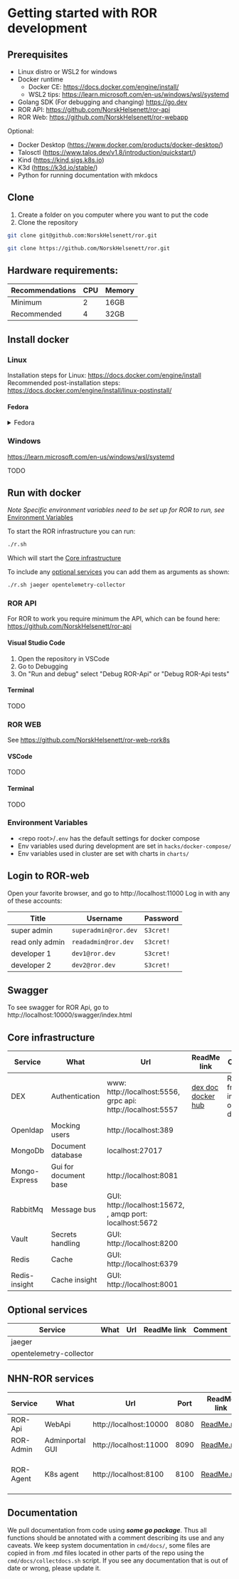 # Getting started with ROR development

## Prerequisites

-   Linux distro or WSL2 for windows
-   Docker runtime
    - Docker CE: https://docs.docker.com/engine/install/ 
    - WSL2 tips: https://learn.microsoft.com/en-us/windows/wsl/systemd
-   Golang SDK (For debugging and changing) https://go.dev
- ROR API: https://github.com/NorskHelsenett/ror-api
- ROR Web: https://github.com/NorskHelsenett/ror-webapp

Optional:
-   Docker Desktop (https://www.docker.com/products/docker-desktop/)
-   Talosctl (https://www.talos.dev/v1.8/introduction/quickstart/)
-   Kind (https://kind.sigs.k8s.io)
-   K3d (https://k3d.io/stable/)
-   Python for running documentation with mkdocs

## Clone

1.  Create a folder on you computer where you want to put the code
2.  Clone the repository
```bash
git clone git@github.com:NorskHelsenett/ror.git
```

```bash
git clone https://github.com/NorskHelsenett/ror.git
```

## Hardware requirements:

| Recommendations | CPU | Memory |
| --------------  | --  | -----  |
| Minimum         | 2   | 16GB   |
| Recommended     | 4   | 32GB   |

## Install docker

### Linux
Installation steps for Linux:
https://docs.docker.com/engine/install
Recommended post-installation steps:
https://docs.docker.com/engine/install/linux-postinstall/

#### Fedora
<details>
  <summary>Fedora</summary>

### Installations:
    
```
sudo dnf -y install dnf-plugins-core
sudo dnf-3 config-manager --add-repo https://download.docker.com/linux/fedora/docker-ce.repo
```

:warning: if you receive errors like this, you might have an old Docker installation already installed:
```
- package docker-ce-3:27.3.1-1.fc40.x86_64 from docker-ce-stable conflicts with docker provided by moby-engine-24.0.5-4.fc40.x86_64 from fedora
- package moby-engine-24.0.5-4.fc40.x86_64 from fedora conflicts with docker-ce provided by docker-ce-3:27.3.1-1.fc40.x86_64 from docker-ce-stable
```

#### Install the Docker Engine

```
sudo dnf install docker-ce docker-ce-cli containerd.io docker-buildx-plugin docker-compose-plugin
```

#### Start the Docker engine

```
sudo systemctl enable --now docker
```

#### (Optional) Install Docker auto-complete 

https://docs.docker.com/engine/cli/completion/

#### (Optional) Test the docker installation 

```
sudo docker run hello-world
```

#### Manage Dockker as a non-root

Doc reference: https://docs.docker.com/engine/install/linux-postinstall/

#### Create the docker group.
```
sudo groupadd docker
```

#### Add your user to the docker group.

```
sudo usermod -aG docker $USER
```

Log out and log back in so that your group membership is re-evaluated.
:warning: If you're running Linux in a virtual machine, it may be necessary to restart the virtual machine for changes to take effect.

#### Verify

```
docker run hello-world
```
</details>

### Windows

https://learn.microsoft.com/en-us/windows/wsl/systemd

TODO

## Run with docker

*Note Specific environment variables need to be set up for ROR to run, see* [Environment Variables](#Environment-Variables)

To start the ROR infrastructure you can run:

```bash
./r.sh
```
Which will start the [Core infrastructure](#Core-infrastructure)

To include any [optional services](#Optional-services) you can add them as arguments as shown:

```bash
./r.sh jaeger opentelemetry-collector
```
  
### ROR API

For ROR to work you require minimum the API, which can be found here:
https://github.com/NorskHelsenett/ror-api

#### Visual Studio Code

1. Open the repository in VSCode
2. Go to Debugging
3. On "Run and debug" select "Debug ROR-Api" or "Debug ROR-Api tests"

#### Terminal

TODO

### ROR WEB
See https://github.com/NorskHelsenett/ror-web-rork8s

#### VSCode

TODO

#### Terminal

TODO

### Environment Variables

-   &lt;repo root&gt;/`.env` has the default settings for docker compose
-   Env variables used during development are set in `hacks/docker-compose/`
-   Env variables used in cluster are set with charts in `charts/`

## Login to ROR-web

Open your favorite browser, and go to http://localhost:11000
Log in with any of these accounts:

| Title           | Username             | Password  |
| --------------- | -------------------- | --------- |
| super admin     | `superadmin@ror.dev` | `S3cret!` |
| read only admin | `readadmin@ror.dev`  | `S3cret!` |
| developer 1     | `dev1@ror.dev`       | `S3cret!` |
| developer 2     | `dev2@ror.dev`       | `S3cret!` |


## Swagger

To see swagger for ROR Api, go to http://localhost:10000/swagger/index.html

## Core infrastructure

| Service       | What                  | Url                                                                | ReadMe link                                                                           | Comment                                     |
| ------------- | --------------------- | ------------------------------------------------------------------ | ------------------------------------------------------------------------------------- | ------------------------------------------- |
| DEX           | Authentication        | www: http://localhost:5556, <br /> grpc api: http://localhost:5557 | [dex doc](https://dexidp.io/docs/) [docker hub](https://hub.docker.com/r/bitnami/dex) | Reachable from inside and outside of docker |
| Openldap      | Mocking users         | http://localhost:389                                               |                                                                                       |                                             |
| MongoDb       | Document database     | localhost:27017                                                    |                                                                                       |                                             |
| Mongo-Express | Gui for document base | http://localhost:8081                                              |                                                                                       |                                             |
| RabbitMq      | Message bus           | GUI: http://localhost:15672, <br />, amqp port: localhost:5672     |                                                                                       |                                             |
| Vault         | Secrets handling      | GUI: http://localhost:8200                                         |                                                                                       |                                             |
| Redis         | Cache                 | GUI: http://localhost:6379                                         |                                                                                       |                                             |
| Redis-insight | Cache insight         | GUI: http://localhost:8001                                         |                                                                                       |                                             |

## Optional services

 Service                  | What                  | Url                                                                | ReadMe link                                                                           | Comment                                     |
| ----------------------- | --------------------- | ------------------------------------------------------------------ | ------------------------------------------------------------------------------------- | ------------------------------------------- |
| jaeger                  |                       |                                                                    |                                                                                       |                                             |
| opentelemetry-collector |                       |                                                                    |                                                                                       |                                             |

## NHN-ROR services

| Service   | What            | Url                    | Port | ReadMe link                                              | Comment                   |
| --------- | --------------- | ---------------------- | ---- | -------------------------------------------------------- | ------------------------- |
| ROR-Api   | WebApi          | http://localhost:10000 | 8080 | [ReadMe.md](https://github.com/NorskHelsenett/ror-api)   |                           |
| ROR-Admin | Adminportal GUI | http://localhost:11000 | 8090 | [ReadMe.md](./src/clients/ror-admin/README.md)           |                           |
| ROR-Agent | K8s agent       | http://localhost:8100  | 8100 | [ReadMe.md](./src/clients/ror-agent/README.md)           | Not run by docker-compose |

## Documentation

We pull documentation from code using **_some go package_**. Thus all functions should be annotated with a comment describing its use and any caveats. We keep system documentation in `cmd/docs/`, some files are copied in from .md files located in other parts of the repo using the `cmd/docs/collectdocs.sh` script. If you see any documentation that is out of date or wrong, please update it.
